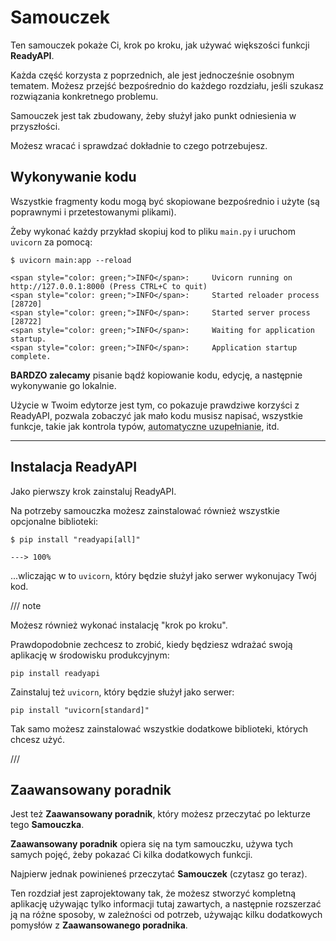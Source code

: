 # Samouczek

Ten samouczek pokaże Ci, krok po kroku, jak używać większości funkcji **ReadyAPI**.

Każda część korzysta z poprzednich, ale jest jednocześnie osobnym tematem. Możesz przejść bezpośrednio do każdego rozdziału, jeśli szukasz rozwiązania konkretnego problemu.

Samouczek jest tak zbudowany, żeby służył jako punkt odniesienia w przyszłości.

Możesz wracać i sprawdzać dokładnie to czego potrzebujesz.

## Wykonywanie kodu

Wszystkie fragmenty kodu mogą być skopiowane bezpośrednio i użyte (są poprawnymi i przetestowanymi plikami).

Żeby wykonać każdy przykład skopiuj kod to pliku `main.py` i uruchom `uvicorn` za pomocą:

<div class="termy">

```console
$ uvicorn main:app --reload

<span style="color: green;">INFO</span>:     Uvicorn running on http://127.0.0.1:8000 (Press CTRL+C to quit)
<span style="color: green;">INFO</span>:     Started reloader process [28720]
<span style="color: green;">INFO</span>:     Started server process [28722]
<span style="color: green;">INFO</span>:     Waiting for application startup.
<span style="color: green;">INFO</span>:     Application startup complete.
```

</div>

**BARDZO zalecamy** pisanie bądź kopiowanie kodu, edycję, a następnie wykonywanie go lokalnie.

Użycie w Twoim edytorze jest tym, co pokazuje prawdziwe korzyści z ReadyAPI, pozwala zobaczyć jak mało kodu musisz napisać, wszystkie funkcje, takie jak kontrola typów, <abbr title="auto-complete, autocompletion, IntelliSense">automatyczne uzupełnianie</abbr>, itd.

---

## Instalacja ReadyAPI

Jako pierwszy krok zainstaluj ReadyAPI.

Na potrzeby samouczka możesz zainstalować również wszystkie opcjonalne biblioteki:

<div class="termy">

```console
$ pip install "readyapi[all]"

---> 100%
```

</div>

...wliczając w to `uvicorn`, który będzie służył jako serwer wykonujacy Twój kod.

/// note

Możesz również wykonać instalację "krok po kroku".

Prawdopodobnie zechcesz to zrobić, kiedy będziesz wdrażać swoją aplikację w środowisku produkcyjnym:

```
pip install readyapi
```

Zainstaluj też `uvicorn`, który będzie służył jako serwer:

```
pip install "uvicorn[standard]"
```

Tak samo możesz zainstalować wszystkie dodatkowe biblioteki, których chcesz użyć.

///

## Zaawansowany poradnik

Jest też **Zaawansowany poradnik**, który możesz przeczytać po lekturze tego **Samouczka**.

**Zaawansowany poradnik** opiera się na tym samouczku, używa tych samych pojęć, żeby pokazać Ci kilka dodatkowych funkcji.

Najpierw jednak powinieneś przeczytać **Samouczek** (czytasz go teraz).

Ten rozdział jest zaprojektowany tak, że możesz stworzyć kompletną aplikację używając tylko informacji tutaj zawartych, a następnie rozszerzać ją na różne sposoby, w zależności od potrzeb, używając kilku dodatkowych pomysłów z **Zaawansowanego poradnika**.
